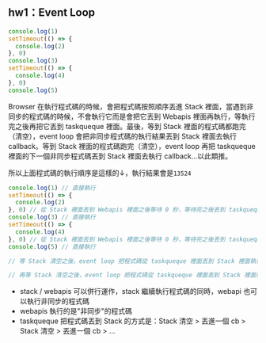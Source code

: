 ## hw1：Event Loop

``` js
console.log(1)
setTimeout(() => {
  console.log(2)
}, 0)
console.log(3)
setTimeout(() => {
  console.log(4)
}, 0)
console.log(5)
```
Browser 在執行程式碼的時候，會把程式碼按照順序丟進 Stack 裡面，當遇到非同步的程式碼的時候，不會執行它而是會把它丟到 Webapis 裡面再執行，等執行完之後再把它丟到 taskqueque 裡面。最後，等到 Stack 裡面的程式碼都跑完（清空），event loop 會把非同步程式碼的執行結果丟到 Stack 裡面去執行 callback。等到 Stack 裡面的程式碼跑完（清空），event loop 再把 taskqueque 裡面的下一個非同步程式碼丟到 Stack 裡面去執行 callback...以此類推。

所以上面程式碼的執行順序是這樣的↓，執行結果會是`13524`
``` js
console.log(1) // 直接執行
setTimeout(() => {
  console.log(2)
}, 0) // 從 Stack 裡面丟到 Webapis 裡面之後等待 0 秒，等待完之後丟到 taskqueque 裡面
console.log(3) // 直接執行
setTimeout(() => {
  console.log(4)
}, 0) // 從 Stack 裡面丟到 Webapis 裡面之後等待 0 秒，等待完之後丟到 taskqueque 裡面
console.log(5) // 直接執行

// 等 Stack 清空之後，event loop 把程式碼從 taskqueque 裡面丟到 Stack 裡面執行 callback (`console.log(2)`)

// 再等 Stack 清空之後，event loop 把程式碼從 taskqueque 裡面丟到 Stack 裡面執行 callback (`console.log(4)`)
```
* stack / webapis 可以併行運作，stack 繼續執行程式碼的同時，webapi 也可以執行非同步的程式碼
* webapis 執行的是"非同步"的程式碼
* taskqueque 把程式碼丟到 Stack 的方式是：Stack 清空 > 丟進一個 cb > Stack 清空 > 丟進一個 cb > ...
